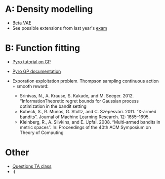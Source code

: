 # A: Density modelling

- [Beta VAE](https://paperswithcode.com/paper/beta-vae-learning-basic-visual-concepts-with)
- See possible extensions from last year's [exam](https://github.com/wouterboomsma/pml_vae_project/blob/main/project.pdf)

# B: Function fitting

- [Pyro tutorial on GP](https://pyro.ai/examples/gp.html)
- [Pyro GP documentation](https://docs.pyro.ai/en/stable/contrib.gp.html)

- Exporation exploitation problem. Thompson sampling continuous action + smooth reward:
  - Srinivas, N., A. Krause, S. Kakade, and M. Seeger. 2012. “InformationTheoretic regret bounds for Gaussian process optimization in the bandit setting
  - Bubeck, S., R. Munos, G. Stoltz, and C. Szepesvári. 2011. “X-armed bandits”. Journal of Machine Learning Research. 12: 1655–1695.
  - Kleinberg, R., A. Slivkins, and E. Upfal. 2008. “Multi-armed bandits in metric spaces”. In: Proceedings of the 40th ACM Symposium on Theory of Computing

# Other

- [Questions TA class](./questions_ta.md)
- :)
